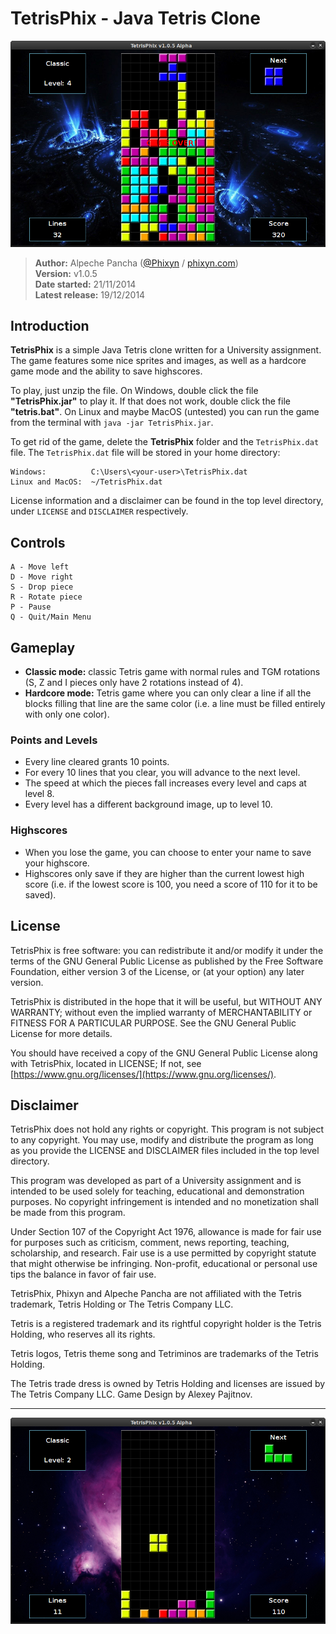 # TetrisPhix - Java Tetris Clone

![Gameplay Screenshot 1](screenshots/gameplay2.png?raw=true)

> **Author:** Alpeche Pancha ([@Phixyn](https://twitter.com/Phixyn) / [phixyn.com](http://www.phixyn.com))  
> **Version:** v1.0.5  
> **Date started:** 21/11/2014  
> **Latest release:** 19/12/2014

## Introduction

**TetrisPhix** is a simple Java Tetris clone written for a University assignment. The game features some nice sprites and images, as well as a hardcore game mode and the ability to save highscores.

To play, just unzip the file. On Windows, double click the file **"TetrisPhix.jar"** to play it. If that does not work, double click the file **"tetris.bat"**. On Linux and maybe MacOS (untested) you can run the game from the terminal with `java -jar TetrisPhix.jar`.

To get rid of the game, delete the **TetrisPhix** folder and the `TetrisPhix.dat` file. The `TetrisPhix.dat` file will be stored in your home directory:

```
Windows:          C:\Users\<your-user>\TetrisPhix.dat
Linux and MacOS:  ~/TetrisPhix.dat
```

License information and a disclaimer can be found in the top level directory, under `LICENSE` and `DISCLAIMER` respectively.

## Controls

```
A - Move left
D - Move right
S - Drop piece
R - Rotate piece
P - Pause
Q - Quit/Main Menu
```
## Gameplay

- **Classic mode:** classic Tetris game with normal rules and TGM rotations (S, Z and I pieces only have 2 rotations instead of 4).
- **Hardcore mode:** Tetris game where you can only clear a line if all the blocks filling that line are the same color (i.e. a line must be filled entirely with only one color).

### Points and Levels

- Every line cleared grants 10 points.
- For every 10 lines that you clear, you will advance to the next level.
- The speed at which the pieces fall increases every level and caps at level 8.
- Every level has a different background image, up to level 10.

### Highscores

- When you lose the game, you can choose to enter your name to save your highscore.
- Highscores only save if they are higher than the current lowest high score (i.e. if the lowest score is 100, you need a score of 110 for it to be saved).

## License

TetrisPhix is free software: you can redistribute it and/or modify it under the terms of the GNU General Public License as published by the Free Software Foundation, either version 3 of the License, or (at your option) any later version.

TetrisPhix is distributed in the hope that it will be useful, but WITHOUT ANY WARRANTY; without even the implied warranty of MERCHANTABILITY or FITNESS FOR A PARTICULAR PURPOSE. See the GNU General Public License for more details.

You should have received a copy of the GNU General Public License along with TetrisPhix, located in LICENSE; If not, see [https://www.gnu.org/licenses/](https://www.gnu.org/licenses/).

## Disclaimer

TetrisPhix does not hold any rights or copyright. This program is not subject to any copyright. You may use, modify and distribute the program as long as you provide the LICENSE and DISCLAIMER files included in the top level directory.

This program was developed as part of a University assignment and is intended to be used solely for teaching, educational and demonstration purposes. No copyright infringement is intended and no monetization shall be made from this program.

Under Section 107 of the Copyright Act 1976, allowance is made for fair use for purposes such as criticism, comment, news reporting, teaching, scholarship, and research. Fair use is a use permitted by copyright statute that might otherwise be infringing. Non-profit, educational or personal use tips the balance in favor of fair use.

TetrisPhix, Phixyn and Alpeche Pancha are not affiliated with the Tetris trademark, Tetris Holding or The Tetris Company LLC.

Tetris is a registered trademark and its rightful copyright holder is the Tetris Holding, who reserves all its rights.

Tetris logos, Tetris theme song and Tetriminos are trademarks of the Tetris Holding.

The Tetris trade dress is owned by Tetris Holding and licenses are issued by The Tetris Company LLC. Game Design by Alexey Pajitnov.

- - -

![Gameplay Screenshot 2](screenshots/gameplay1.png?raw=true)
